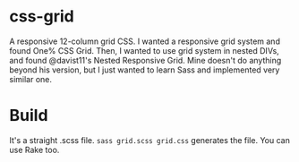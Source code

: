 css-grid
========

A responsive 12-column grid CSS. I wanted a responsive grid system and found One% CSS Grid. Then, I wanted to use grid system in nested DIVs, and found @davist11's Nested Responsive Grid.  Mine doesn't do anything beyond his version, but I just wanted to learn Sass and implemented very similar one.

# Build

It's a straight .scss file.  `sass grid.scss grid.css` generates the file.  You can use Rake too.



